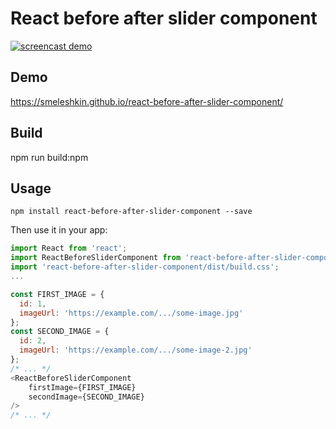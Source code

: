 # React before after slider component

[![screencast demo](./screencast.gif)](./screencast.gif)

## Demo
https://smeleshkin.github.io/react-before-after-slider-component/
## Build
npm run build:npm
## Usage
```
npm install react-before-after-slider-component --save
```

Then use it in your app:
```js
import React from 'react';
import ReactBeforeSliderComponent from 'react-before-after-slider-component';
import 'react-before-after-slider-component/dist/build.css';
...

const FIRST_IMAGE = {
  id: 1,
  imageUrl: 'https://example.com/.../some-image.jpg'
};
const SECOND_IMAGE = {
  id: 2,
  imageUrl: 'https://example.com/.../some-image-2.jpg'
};
/* ... */
<ReactBeforeSliderComponent
    firstImage={FIRST_IMAGE}
    secondImage={SECOND_IMAGE}
/>
/* ... */
```
